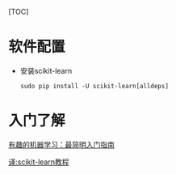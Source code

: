 [TOC]

# 软件配置

+ 安装scikit-learn

  ```
  sudo pip install -U scikit-learn[alldeps]
  ```



# 入门了解

[有趣的机器学习：最简明入门指南](http://blog.jobbole.com/67616/)

[译:scikit-learn教程](http://www.cnblogs.com/taceywong/p/4568806.html)



